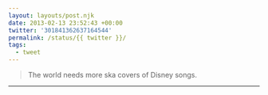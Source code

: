 ```yaml
---
layout: layouts/post.njk
date: 2013-02-13 23:52:43 +00:00
twitter: '301841362637164544'
permalink: /status/{{ twitter }}/
tags: 
  - tweet
---
```


> The world needs more ska covers of Disney songs.

---
